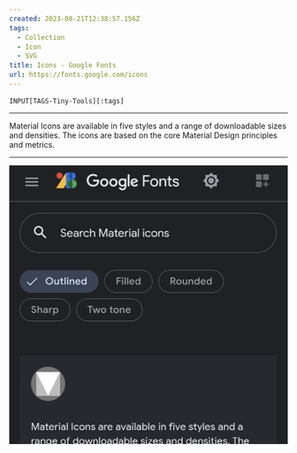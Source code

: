 ```yaml
---
created: 2023-08-21T12:38:57.156Z
tags: 
  - Collection
  - Icon
  - SVG
title: Icons - Google Fonts
url: https://fonts.google.com/icons
---
```

```meta-bind
INPUT[TAGS-Tiny-Tools][:tags]
```

___
Material Icons are available in five styles and a range of downloadable sizes and densities. The icons are based on the core Material Design principles and metrics.
___

![](_attachments/icons-google-fonts.jpg)
